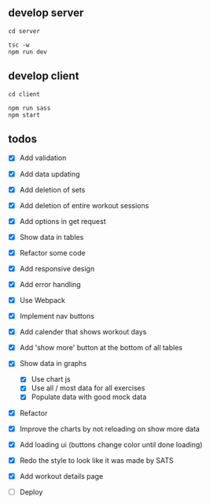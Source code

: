 ## develop server

```
cd server

tsc -w
npm run dev
```

## develop client

```
cd client

npm run sass
npm start
```

## todos

- [x] Add validation
- [x] Add data updating
- [x] Add deletion of sets
- [x] Add deletion of entire workout sessions
- [x] Add options in get request

- [x] Show data in tables
- [x] Refactor some code
- [x] Add responsive design
- [x] Add error handling
- [x] Use Webpack
- [x] Implement nav buttons
- [x] Add calender that shows workout days
- [x] Add 'show more' button at the bottom of all tables
- [x] Show data in graphs
    - [x] Use chart js
    - [x] Use all / most data for all exercises
    - [x] Populate data with good mock data
- [x] Refactor
- [x] Improve the charts by not reloading on show more data
- [x] Add loading ui (buttons change color until done loading)
- [x] Redo the style to look like it was made by SATS
- [x] Add workout details page

- [ ] Deploy